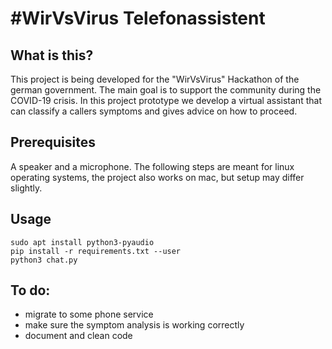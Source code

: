 # #WirVsVirus Telefonassistent

## What is this?
This project is being developed for the "WirVsVirus" Hackathon of the german government. The main goal is to support the community during the COVID-19 crisis. In this project prototype we develop a virtual assistant that can classify a callers symptoms and gives advice on how to proceed. 

## Prerequisites
A speaker and a microphone. The following steps are meant for linux operating systems, the project also works on mac, but setup may differ slightly.

## Usage
    sudo apt install python3-pyaudio
    pip install -r requirements.txt --user
    python3 chat.py

## To do:
- migrate to some phone service
- make sure the symptom analysis is working correctly
- document and clean code


